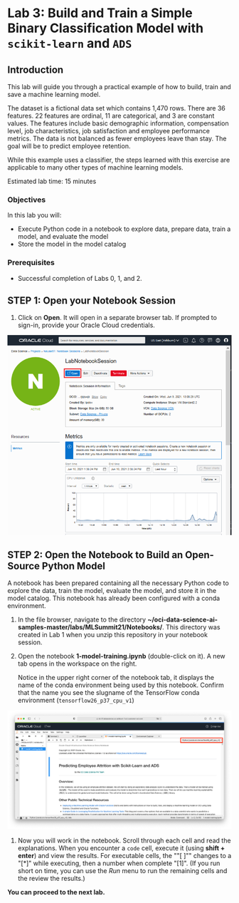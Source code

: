 # Lab 3: Build and Train a Simple Binary Classification Model with `scikit-learn` and `ADS`

## Introduction

This lab will guide you through a practical example of how to build, train and save a machine learning model. 

The dataset is a fictional data set which contains 1,470 rows. There are 36 features. 22 features are ordinal, 11 are categorical, and 3 are constant values. The features include basic demographic information, compensation level, job characteristics, job satisfaction and employee performance metrics. The data is not balanced as fewer employees leave than stay. The goal will be to predict employee retention. 

While this example uses a classifier, the steps learned with this exercise are applicable to many other types of machine learning models.

Estimated lab time: 15 minutes

### Objectives

In this lab you will:

* Execute Python code in a notebook to explore data, prepare data, train a model, and evaluate the model
* Store the model in the model catalog

### Prerequisites

* Successful completion of Labs 0, 1, and 2. 

## **STEP 1:** Open your Notebook Session

1. Click on **Open**. It will open in a separate browser tab. If prompted to sign-in, provide your Oracle Cloud credentials.

  ![open notebook](./images/ns-open.png)

## **STEP 2:** Open the Notebook to Build an Open-Source Python Model

A notebook has been prepared containing all the necessary Python code to explore the data, train the model, evaluate the model, and store it in the model catalog. This notebook has already been configured with a conda environment.

  1. In the file browser, navigate to the directory **~/oci-data-science-ai-samples-master/labs/MLSummit21/Notebooks/**. This directory was created in Lab 1 when you unzip this repository in your notebook session. 

  1. Open the notebook **1-model-training.ipynb** (double-click on it). A new tab opens in the workspace on the right.

     Notice in the upper right corner of the notebook tab, it displays the name of the conda environment being used by this notebook. Confirm that the name you see the slugname of the TensorFlow conda environment (`tensorflow26_p37_cpu_v1`)
  
  ![](./images/confirm-kernel.png)

  1. Now you will work in the notebook. Scroll through each cell and read the explanations. When you encounter a `code` cell, execute it (using **shift + enter**) and view the results. For executable cells, the ""[ ]"" changes to a "[\*]" while executing, then a number when complete "[1]". (If you run short on time, you can use the *Run* menu to run the remaining cells and the review the results.) 

**You can proceed to the next lab.**
